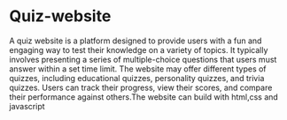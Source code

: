 # Quiz-website
A quiz website is a platform designed to provide users with a fun and engaging way to test their knowledge on a variety of topics. It typically involves presenting a series of multiple-choice questions that users must answer within a set time limit. The website may offer different types of quizzes, including educational quizzes, personality quizzes, and trivia quizzes. Users can track their progress, view their scores, and compare their performance against others.The website can build with html,css and javascript
